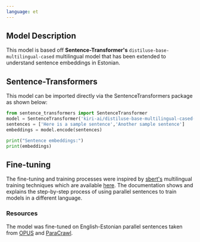 ```yaml
---
language: et
---
```

## Model Description

This model is based off **Sentence-Transformer's** `distiluse-base-multilingual-cased` multilingual model that has been extended to understand sentence embeddings in Estonian.

## Sentence-Transformers

This model can be imported directly via the SentenceTransformers package as shown below:

```python
from sentence_transformers import SentenceTransformer
model = SentenceTransformer('kiri-ai/distiluse-base-multilingual-cased-et')
sentences = ['Here is a sample sentence','Another sample sentence']
embeddings = model.encode(sentences)

print("Sentence embeddings:")
print(embeddings)
```

## Fine-tuning

The fine-tuning and training processes were inspired by [sbert's](https://www.sbert.net/) multilingual training techniques which are available [here](https://www.sbert.net/examples/training/multilingual/README.html). The documentation shows and explains the step-by-step process of using parallel sentences to train models in a different language.

### Resources

The model was fine-tuned on English-Estonian parallel sentences taken from [OPUS](http://opus.nlpl.eu/) and [ParaCrawl](https://paracrawl.eu/).
